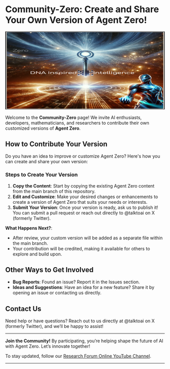 # Community-Zero: Create and Share Your Own Version of Agent Zero!

![Agent Zero Visualization](https://github.com/ResearchForumOnline/agentzero-the-real-q-strawberry/raw/main/image%20(39).png)


Welcome to the **Community-Zero** page! We invite AI enthusiasts, developers, mathematicians, and researchers to contribute their own customized versions of **Agent Zero**.

## How to Contribute Your Version

Do you have an idea to improve or customize Agent Zero? Here's how you can create and share your own version:

### Steps to Create Your Version

1. **Copy the Content**: Start by copying the existing Agent Zero content from the main branch of this repository.
2. **Edit and Customize**: Make your desired changes or enhancements to create a version of Agent Zero that suits your needs or interests.
3. **Submit Your Version**: Once your version is ready, ask us to publish it! You can submit a pull request or reach out directly to @talktoai on X (formerly Twitter).

**What Happens Next?**:
- After review, your custom version will be added as a separate file within the main branch.
- Your contribution will be credited, making it available for others to explore and build upon.

## Other Ways to Get Involved

- **Bug Reports**: Found an issue? Report it in the Issues section.
- **Ideas and Suggestions**: Have an idea for a new feature? Share it by opening an issue or contacting us directly.

## Contact Us

Need help or have questions? Reach out to us directly at @talktoai on X (formerly Twitter), and we’ll be happy to assist!

---

**Join the Community!** By participating, you’re helping shape the future of AI with Agent Zero. Let’s innovate together!

To stay updated, follow our [Research Forum Online YouTube Channel](https://www.youtube.com/@researchforumonline/videos).

---

